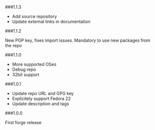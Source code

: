 ###1.1.3

* Add source repository
* Update external links in documentation

###1.1.2

New PGP key, fixes import issues. Mandatory to use new packages from the repo

###1.1.0

* More supported OSes 
* Debug repo
* 32bit support

###1.0.1

* Update repo URL and GPG key
* Explicitely support Fedora 22
* Update description and tags

###1.0.0

First forge release
